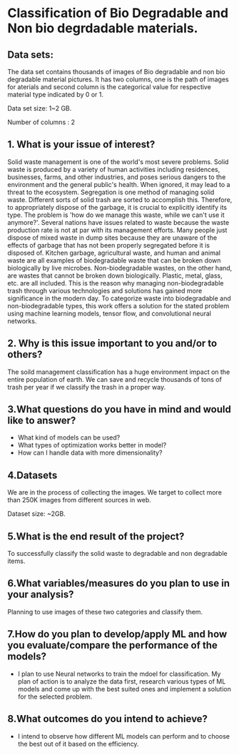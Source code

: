 # Classification of Bio Degradable and Non bio degrdadable materials.

## Data sets:

The data set contains thousands of images of Bio degradable and non bio degradable material pictures. It has two columns, one is the path of images for aterials and second column is the categorical value for respective material type indicated by 0 or 1.

Data set size: 1~2 GB.

Number of columns : 2

## 1. What is your issue of interest?

Solid waste management is one of the world's most severe problems. Solid waste is produced by a variety of human activities including residences, businesses, farms, and other industries, and poses serious dangers to the environment and the general public's health. When ignored, it may lead to a threat to the ecosystem. Segregation is one method of managing solid waste. Different sorts of solid trash are sorted to accomplish this. Therefore, to appropriately dispose of the garbage, it is crucial to explicitly identify its type. The problem is 'how do we manage this waste, while we can't use it anymore?'. Several nations have issues related to waste because the waste production rate is not at par with its management efforts. Many people just dispose of mixed waste in dump sites because they are unaware of the effects of garbage that has not been properly segregated before it is disposed of. Kitchen garbage, agricultural waste, and human and animal waste are all examples of biodegradable waste that can be broken down biologically by live microbes. Non-biodegradable wastes, on the other hand, are wastes that cannot be broken down biologically. Plastic, metal, glass, etc. are all included. This is the reason why managing non-biodegradable trash through various technologies and solutions has gained more significance in the modern day. To categorize waste into biodegradable and non-biodegradable types, this work offers a solution for the stated problem using machine learning models, tensor flow, and convolutional neural networks.

## 2. Why is this issue important to you and/or to others?

The soild management classification has a huge environment impact on the entire population of earth. We can save and recycle thousands of tons of trash per year if we classify the trash in a proper way. 

## 3.What questions do you have in mind and would like to answer?

- What kind of models can be used?
- What types of optimization works better in model?
- How can I handle data with more dimensionality?

## 4.Datasets

We are in the process of collecting the images. We target to collect more than 250K images from different sources in web.

Dataset size: ~2GB.

## 5.What is the end result of the project?

To successfully classify the solid waste to degradable and non degradable items.

## 6.What variables/measures do you plan to use in your analysis?

Planning to use images of these two categories and classify them.

## 7.How do you plan to develop/apply ML and how you evaluate/compare the performance of the models?

- I plan to use Neural networks to train the mdoel for classification. 
My plan of action is to analyze the data first, research various types of ML models and come up with the best suited ones and implement a solution for the selected problem.

## 8.What outcomes do you intend to achieve?

- I intend to observe how different ML models can perform and to choose the best out of it based on the efficiency.


